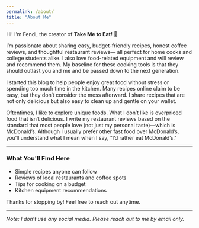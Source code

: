 ```yaml
---
permalink: /about/
title: "About Me"
---
```


Hi! I’m Fendi, the creator of **Take Me to Eat!** 🍴

I’m passionate about sharing easy, budget-friendly recipes, honest coffee reviews, and thoughtful restaurant reviews— all perfect for home cooks and college students alike.
I also love food-related equipment and will review and recommend them. My baseline for these cooking tools is that they should outlast you and me and be passed down to the next generation.

I started this blog to help people enjoy great food without stress or spending too much time in the kitchen. Many recipes online claim to be easy, but they don’t consider the mess afterward.
I share recipes that are not only delicious but also easy to clean up and gentle on your wallet.

Oftentimes, I like to explore unique foods. What I don’t like is overpriced food that isn’t delicious.
I write my restaurant reviews based on the standard that most people love (not just my personal taste)—which is McDonald’s. Although I usually prefer other fast food over McDonald’s, you’ll understand what I mean when I say, “I’d rather eat McDonald’s."

---

### What You'll Find Here

- Simple recipes anyone can follow  
- Reviews of local restaurants and coffee spots  
- Tips for cooking on a budget  
- Kitchen equipment recommendations

Thanks for stopping by! Feel free to reach out anytime.

---

*Note: I don’t use any social media. Please reach out to me by email only.*
